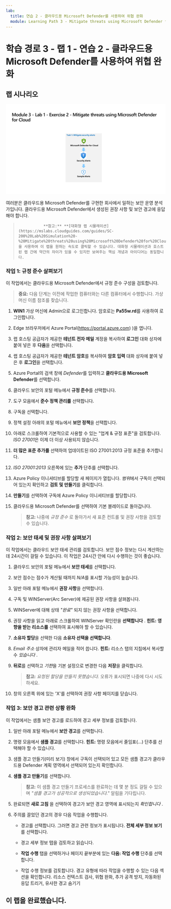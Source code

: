 ```yaml
---
lab:
  title: 연습 2 - 클라우드용 Microsoft Defender를 사용하여 위협 완화
  module: Learning Path 3 - Mitigate threats using Microsoft Defender for Cloud
---
```


# 학습 경로 3 - 랩 1 - 연습 2 - 클라우드용 Microsoft Defender를 사용하여 위협 완화

## 랩 시나리오

![랩 개요입니다.](../Media/SC-200-Lab_Diagrams_Mod3_L1_Ex2.png)

여러분은 클라우드용 Microsoft Defender를 구현한 회사에서 일하는 보안 운영 분석가입니다. 클라우드용 Microsoft Defender에서 생성된 권장 사항 및 보안 경고에 응답해야 합니다.

>                **참고:** **[대화형 랩 시뮬레이션](https://mslabs.cloudguides.com/guides/SC-200%20Lab%20Simulation%20-%20Mitigate%20threats%20using%20Microsoft%20Defender%20for%20Cloud)** 을 사용하여 이 랩을 원하는 속도로 클릭할 수 있습니다. 대화형 시뮬레이션과 호스트된 랩 간에 약간의 차이가 있을 수 있지만 보여주는 핵심 개념과 아이디어는 동일합니다. 


### 작업 1: 규정 준수 살펴보기

이 작업에서는 클라우드용 Microsoft Defender에서 규정 준수 구성을 검토합니다. 

>**중요:** 다음 단계는 이전에 작업한 컴퓨터와는 다른 컴퓨터에서 수행합니다. 가상 머신 이름 참조를 찾습니다.

1. **WIN1** 가상 머신에 Admin으로 로그인합니다. 암호로는 **Pa55w.rd**를 사용하여 로그인합니다.  

1. Edge 브라우저에서 Azure Portal(https://portal.azure.com) )을 엽니다.

1. 랩 호스팅 공급자가 제공한 **테넌트 전자 메일** 계정을 복사하여 **로그인** 대화 상자에 붙여 넣은 후 **다음**을 선택합니다.

1. 랩 호스팅 공급자가 제공한 **테넌트 암호**를 복사하여 **암호 입력** 대화 상자에 붙여 넣은 후 **로그인**을 선택합니다.

1. Azure Portal의 검색 창에 *Defender*를 입력하고 **클라우드용 Microsoft Defender**를 선택합니다.

1. 클라우드 보안의 포털 메뉴에서 **규정 준수**를 선택합니다.

1. 도구 모음에서 **준수 정책 관리를** 선택합니다.

1. 구독을 선택합니다.

1. 정책 설정 아래의 포털 메뉴에서 **보안 정책**을 선택합니다.

1. 아래로 스크롤하여 기본적으로 사용할 수 있는 "업계 & 규정 표준"을 검토합니다. *ISO 27001*은 이제 더 이상 사용되지 않습니다.

1. **더 많은 표준 추가를** 선택하여 업데이트된 ISO 27001:2013 규정 표준을 추가합니다.

1. *ISO 27001:2013* 오른쪽에 있는 **추가** 단추를 선택합니다.

1. Azure Policy 이니셔티브를 할당할 새 페이지가 열립니다. *범위*에서 구독이 선택되어 있는지 확인하고 **검토 및 만들기**를 클릭합니다.

1. **만들기**를 선택하여 구독에 Azure Policy 이니셔티브를 할당합니다.

1. 클라우드용 Microsoft Defender를 선택하여 기본 블레이드로 돌아갑니다.

    >**참고:** 나중에 *규정 준수* 로 돌아가서 새 표준 컨트롤 및 권장 사항을 검토할 수 있습니다.


### 작업 2: 보안 태세 및 권장 사항 살펴보기

이 작업에서는 클라우드 보안 태세 관리를 검토합니다.  보안 점수 정보는 다시 계산하는 데 24시간이 걸릴 수 있습니다. 이 작업은 24시간 안에 다시 수행하는 것이 좋습니다.

1. 클라우드 보안의 포털 메뉴에서 **보안 태세**를 선택합니다.

1. 보안 점수는 점수가 계산될 때까지 *N/A*를 표시할 가능성이 높습니다.

1. 일반 아래 포털 메뉴에서 **권장 사항**을 선택합니다.

1. 구독 및 WINServer(Arc Server)에 제공된 권장 사항을 살펴봅니다.

1. WINServer에 대해 상태 *"완료"* 되지 않는 권장 사항을 선택합니다.

1. 권장 사항을 읽고 아래로 스크롤하여 WINServer 확인란을 **선택합니다** . **힌트:** **영향을 받는 리소스를** 선택하여 표시해야 할 수 있습니다.

1. **소유자 할당**을 선택한 다음 **소유자 선택을 선택합니다**.

1. *Email 주소* 상자에 관리자 메일을 적어 씁니다. **힌트:** 리소스 탭의 지침에서 복사할 수 *있습니다* .

1. **뒤로**를 선택하고 *기한*을 기본 설정으로 변경한 다음 **저장**을 클릭합니다.

    >**참고:** *요청된 할당을 만들지 못했습니다.* 오류가 표시되면 나중에 다시 시도하세요.

1. 창의 오른쪽 위에 있는 'X'를 선택하여 권장 사항 페이지를 닫습니다.


### 작업 3: 보안 경고 관련 상황 완화

이 작업에서는 샘플 보안 경고를 로드하여 경고 세부 정보를 검토합니다.


1. 일반 아래 포털 메뉴에서 **보안 경고**를 선택합니다.

1. 명령 모음에서 **샘플 경고**를 선택합니다. **힌트:** 명령 모음에서 줄임표(...) 단추를 선택해야 할 수 있습니다.

1. 샘플 경고 만들기(미리 보기) 창에서 구독이 선택되어 있고 모든 샘플 경고가 클라우드용 Defender 계획 영역에서 선택되어 있는지 확인합니다.

1. **샘플 경고 만들기**를 선택합니다.  

    >**참고:** 이 샘플 경고 만들기 프로세스를 완료하는 데 몇 분 정도 걸릴 수 있으며 *"샘플 경고가 성공적으로 생성되었습니다."* 알림을 기다립니다. 

1. 완료되면 **새로 고침** 을 선택하여 경고가 보안 경고 영역에 표시되는지 *확인합니다* .

1. 주의를 끌었던 경고의 경우 다음 작업을 수행합니다.

    - 경고를 선택합니다. 그러면 경고 관련 정보가 표시됩니다. **전체 세부 정보 보기**를 선택합니다.

    - 경고 세부 정보 탭을 검토하고 읽습니다.

    - **작업 수행** 탭을 선택하거나 페이지 끝부분에 있는 **다음: 작업 수행** 단추를 선택합니다.

    - 작업 수행 정보를 검토합니다. 경고 유형에 따라 작업을 수행할 수 있는 다음 섹션을 확인합니다. 리소스 컨텍스트 검사, 위협 완화, 추가 공격 방지, 자동화된 응답 트리거, 유사한 경고 숨기기

## 이 랩을 완료했습니다.
